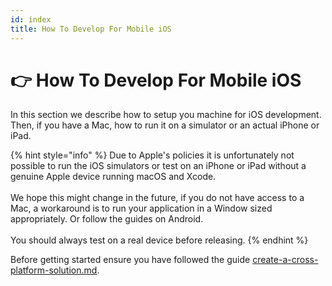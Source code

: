 ```yaml
---
id: index
title: How To Develop For Mobile iOS
---
```



# 👉 How To Develop For Mobile iOS

In this section we describe how to setup you machine for iOS development. Then, if you have a Mac, how to run it on a simulator or an actual iPhone or iPad.

{% hint style="info" %}
Due to Apple's policies it is unfortunately not possible to run the iOS simulators or test on an iPhone or iPad without a genuine Apple device running macOS and Xcode.\
\
We hope this might change in the future, if you do not have access to a Mac, a workaround is to run your application in a Window sized appropriately. Or follow the guides on Android.\
\
You should always test on a real device before releasing.
{% endhint %}

Before getting started ensure you have followed the guide [create-a-cross-platform-solution.md](../create-a-cross-platform-solution.md "mention").
